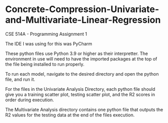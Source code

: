 # Concrete-Compression-Univariate-and-Multivariate-Linear-Regression
CSE 514A - Programming Assignment 1

The IDE I was using for this was PyCharm

These python files use Python 3.9 or higher as their interpretter. The environment in use will need to have the imported packages at the top of the file being
installed to run properly.

To run each model, navigate to the desired directory and open the python file, and run it.

For the files in the Univariate Analysis Directory, each python file should give you a training scatter plot, testing scatter plot, and the R2 scores in order during
execution. 

The Multivariate Analysis directory contains one python file that outputs the R2 values for the testing data at the end of the files execution. 
